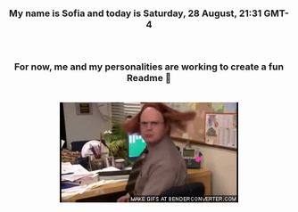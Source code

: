 


<div align="center">
<h3 >My name is Sofia and today is Saturday, 28 August, 21:31 GMT-4</h3><br>
<h3 >For now, me and my personalities are working to create a fun Readme 👋
</h3><br>
<img src='img/dwight.gif' alt='working...'/>
</div>

